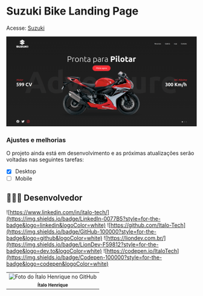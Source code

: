 # Suzuki Bike Landing Page
Acesse: <a href="https://responsive-websites-design.vercel.app/">Suzuki</a>

<img src="images/print-1.png" alt="print-1">

### Ajustes e melhorias

O projeto ainda está em desenvolvimento e as próximas atualizações serão voltadas nas seguintes tarefas:

- [x] Desktop
- [ ] Mobile

## 👨🏻‍💻 Desenvolvedor

![https://www.linkedin.com/in/italo-tech/](https://img.shields.io/badge/LinkedIn-0077B5?style=for-the-badge&logo=linkedin&logoColor=white)
![https://github.com/Italo-Tech](https://img.shields.io/badge/GitHub-100000?style=for-the-badge&logo=github&logoColor=white)
![https://liondev.com.br/](https://img.shields.io/badge/LionDev-F59812?style=for-the-badge&logo=dev.to&logoColor=white)
![https://codepen.io/ItaloTech](https://img.shields.io/badge/Codepen-100000?style=for-the-badge&logo=codepen&logoColor=white)

<table>
  <tr>
    <td align="center">
      <div>
        <img src="https://avatars.githubusercontent.com/u/55564143?s=400&u=f5bf42390125a0de16d744ab49b6d1b8e2867af9&v=4" width="100px;" alt="Foto do Ítalo Henrique no GitHub"/><br>
        <sub>
          <b>Ítalo Henrique</b>
        </sub>
      </div>
    </td>
  </tr>
</table>
